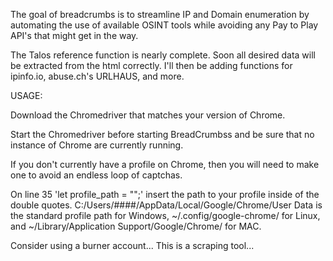 The goal of breadcrumbs is to streamline IP and Domain enumeration by automating the use of available OSINT tools while avoiding any Pay to Play API's that might get in the way.

The Talos reference function is nearly complete. Soon all desired data will be extracted from the html correctly. I'll then be adding functions for ipinfo.io, abuse.ch's URLHAUS, and more.

USAGE:

Download the Chromedriver that matches your version of Chrome.

Start the Chromedriver before starting BreadCrumbss and be sure that no instance of Chrome are currently running.

If you don't currently have a profile on Chrome, then you will need to make one to avoid an endless loop of captchas.

On line 35 'let profile_path = "";' insert the path to your profile inside of the double quotes. C:/Users/####/AppData/Local/Google/Chrome/User Data is the standard profile path for Windows, ~/.config/google-chrome/ for Linux, and ~/Library/Application Support/Google/Chrome/ for MAC.


Consider using a burner account...
This is a scraping tool...
